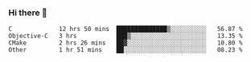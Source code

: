 ### Hi there 👋

<!--
**WShiBin/WShiBin** is a ✨ _special_ ✨ repository because its `README.md` (this file) appears on your GitHub profile.

Here are some ideas to get you started:

- 🔭 I’m currently working on ...
- 🌱 I’m currently learning ...
- 👯 I’m looking to collaborate on ...
- 🤔 I’m looking for help with ...
- 💬 Ask me about ...
- 📫 How to reach me: ...
- 😄 Pronouns: ...
- ⚡ Fun fact: ...
-->

<!--START_SECTION:waka-->

```text
C             12 hrs 50 mins  ██████████████▒░░░░░░░░░░   56.87 %
Objective-C   3 hrs           ███▒░░░░░░░░░░░░░░░░░░░░░   13.35 %
CMake         2 hrs 26 mins   ██▓░░░░░░░░░░░░░░░░░░░░░░   10.80 %
Other         1 hr 51 mins    ██░░░░░░░░░░░░░░░░░░░░░░░   08.23 %
```

<!--END_SECTION:waka-->
